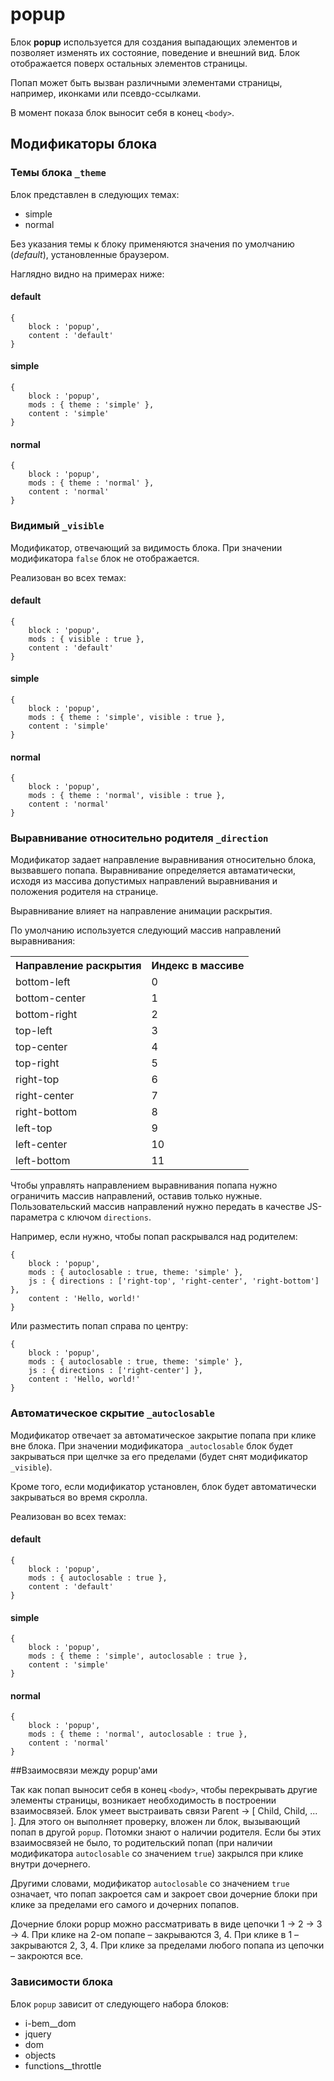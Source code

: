 # popup  

Блок **popup** используется для создания выпадающих элементов и позволяет изменять их состояние, поведение и внешний вид. Блок отображается поверх остальных элементов страницы.

Попап может быть вызван различными элементами страницы, например, иконками или псевдо-ссылками.

В момент показа блок выносит себя в конец `<body>`.



## Модификаторы блока

### Темы блока `_theme`

Блок представлен в следующих темах:

 * simple   
 * normal  

Без указания темы к блоку применяются значения по умолчанию (*default*), установленные браузером. 

Наглядно видно на примерах ниже:

#### default
````bemjson
{
    block : 'popup', 
    content : 'default' 
}
````
#### simple

````bemjson
{
    block : 'popup',
    mods : { theme : 'simple' },
    content : 'simple'
} 
```` 
#### normal

````bemjson
{
    block : 'popup',
    mods : { theme : 'normal' },
    content : 'normal'
}
```` 

### Видимый `_visible`

Модификатор, отвечающий за видимость блока. При значении модификатора `false` блок не отображается. 

Реализован во всех темах:

#### default
````bemjson
{
    block : 'popup', 
    mods : { visible : true },
    content : 'default'
}
````
#### simple

````bemjson
{
    block : 'popup',
    mods : { theme : 'simple', visible : true },
    content : 'simple'
} 
```` 
#### normal

````bemjson
{
    block : 'popup',
    mods : { theme : 'normal', visible : true },
    content : 'normal'
}
```` 


### Выравнивание относительно родителя `_direction`

Модификатор задает направление выравнивания относительно блока, вызвавшего попапа. Выравнивание определяется автаматически, исходя из массива допустимых направлений выравнивания и положения родителя на странице.

Выравнивание влияет на направление анимации раскрытия.

По умолчанию используется следующий массив направлений выравнивания:

<table>
    <tr>
        <th> Направление раскрытия </td>
        <th> Индекс в массиве </td>
    </tr>
        <td> bottom-left </td>
        <td> 0 </td>
    </tr>
    <tr>
        <td> bottom-center </td>
       <td> 1 </td>
   </tr>
    <tr>
        <td> bottom-right</td>
        <td> 2 </td>
    </tr>
    <tr>
        <td> top-left </td>
        <td> 3 </td>
    </tr>
    <tr>
        <td> top-center </td>
        <td> 4 </td>
    </tr>
    <tr>
        <td> top-right </td>
        <td> 5 </td>
    </tr>
    <tr>
        <td> right-top </td>
        <td> 6 </td>    
    </tr>
    <tr>
        <td> right-center </td>
        <td> 7 </td>
    </tr>
    <tr>
        <td> right-bottom </td>
        <td> 8 </td>
    </tr>
    <tr>
        <td> left-top </td>
        <td> 9 </td>
    </tr>
    <tr>
        <td> left-center </td>
        <td> 10 </td>
    </tr>
    <tr>
        <td> left-bottom </td>
        <td> 11 </td>
    </tr>
</table>

Чтобы управлять направлением выравнивания попапа нужно ограничить массив направлений, оставив только нужные. Пользовательский массив направлений нужно передать в качестве JS-параметра с ключом `directions`.

Например, если нужно, чтобы попап раскрывался над родителем:

````bemjson
{
    block : 'popup',
    mods : { autoclosable : true, theme: 'simple' },
    js : { directions : ['right-top', 'right-center', 'right-bottom'] },
    content : 'Hello, world!'
}
````

Или разместить попап справа по центру:

````bemjson
{
    block : 'popup',
    mods : { autoclosable : true, theme: 'simple' },
    js : { directions : ['right-center'] },
    content : 'Hello, world!'
}
````


### Автоматическое скрытие `_autoclosable`

Модификатор отвечает за автоматическое закрытие попапа при клике вне блока. При значении модификатора `_autoclosable` блок будет закрываться при щелчке за его пределами (будет снят модификатор `_visible`).

Кроме того, если модификатор установлен, блок будет автоматически закрываться во время скролла. 

Реализован во всех темах:

#### default
````bemjson
{
    block : 'popup', 
    mods : { autoclosable : true },
    content : 'default'
}
````
#### simple

````bemjson
{
    block : 'popup',
    mods : { theme : 'simple', autoclosable : true },
    content : 'simple'
} 
```` 
#### normal

````bemjson
{
    block : 'popup',
    mods : { theme : 'normal', autoclosable : true },
    content : 'normal'
}
````     


##Взаимосвязи между popup'ами

Так как попап выносит себя в конец `<body>`, чтобы перекрывать другие элементы страницы, возникает необходимость в построении взаимосвязей. Блок умеет выстраивать связи Parent → [ Child, Child, ... ]. Для этого он выполняет проверку, вложен ли блок, вызывающий попап в другой `popup`. Потомки знают о наличии родителя. 
Если бы этих взаимосвязей не было, то родительский попап (при наличии модификатора `autoclosable` со значением `true`) закрылся при клике внутри дочернего.

Другими словами, модификатор `autoclosable` со значением `true` означает, что попап закроется сам и закроет свои дочерние блоки при клике за пределами его самого и дочерних попапов. 

Дочерние блоки popup можно рассматривать в виде цепочки 1 → 2 → 3 → 4. При клике на 2-ом попапе – закрываются 3, 4. При клике в 1 – закрываются 2, 3, 4. При клике за пределами любого попапа из цепочки – закроются все.

### Зависимости блока

Блок `popup` зависит от следующего набора блоков:

* i-bem__dom 
* jquery
* dom
* objects
* functions__throttle
